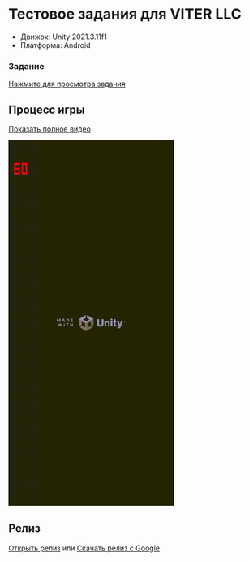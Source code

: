 # Тестовое задания для VITER LLC
- Движок: Unity 2021.3.11f1
- Платформа: Android
### Задание
[Нажмите для просмотра задания](https://view.officeapps.live.com/op/view.aspx?src=https://github.com/VyacheslavPridchin/VITER.TestApp/blob/main/Media/Task_Unity_v2.docx?raw=true)
## Процесс игры
[Показать полное видео](https://drive.google.com/file/d/1GFlTJvdsJaSnFhpWDKBIYr5-DzZkT0vP/view?usp=sharing)

![alt text](https://github.com/VyacheslavPridchin/VITER.TestApp/blob/129dd6066141ac564d878893f4a99d665c769ca7/Media/VITER-AppVideo.gif)

## Релиз
[Открыть релиз](https://github.com/VyacheslavPridchin/VITER.TestApp/releases/tag/TestApp) или [Скачать релиз с Google](https://drive.google.com/file/d/1GcXUx-ODoZoI7HbNnPxFMP_gzHPAu_ZV/view?usp=sharing)
